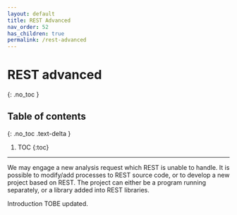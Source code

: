 ```yaml
---
layout: default
title: REST Advanced
nav_order: 52
has_children: true
permalink: /rest-advanced
---
```

# REST advanced
{: .no_toc }

## Table of contents
{: .no_toc .text-delta }

1. TOC
{:toc}

---

We may engage a new analysis request which REST is unable to handle. It is possible to modify/add processes
to REST source code, or to develop a new project based on REST. The project can either be a program running 
separately, or a library added into REST libraries.

Introduction TOBE updated.


